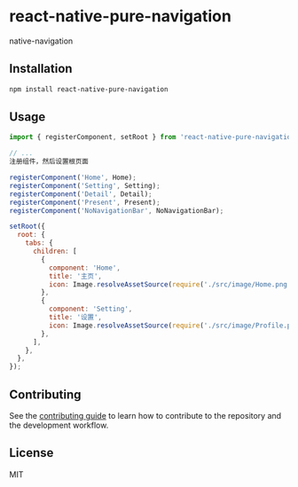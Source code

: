 # react-native-pure-navigation

native-navigation

## Installation

```sh
npm install react-native-pure-navigation
```

## Usage

```js
import { registerComponent, setRoot } from 'react-native-pure-navigation';

// ...
注册组件，然后设置根页面

registerComponent('Home', Home);
registerComponent('Setting', Setting);
registerComponent('Detail', Detail);
registerComponent('Present', Present);
registerComponent('NoNavigationBar', NoNavigationBar);

setRoot({
  root: {
    tabs: {
      children: [
        {
          component: 'Home',
          title: '主页',
          icon: Image.resolveAssetSource(require('./src/image/Home.png')),
        },
        {
          component: 'Setting',
          title: '设置',
          icon: Image.resolveAssetSource(require('./src/image/Profile.png')),
        },
      ],
    },
  },
});
```

## Contributing

See the [contributing guide](CONTRIBUTING.md) to learn how to contribute to the repository and the development workflow.

## License

MIT
